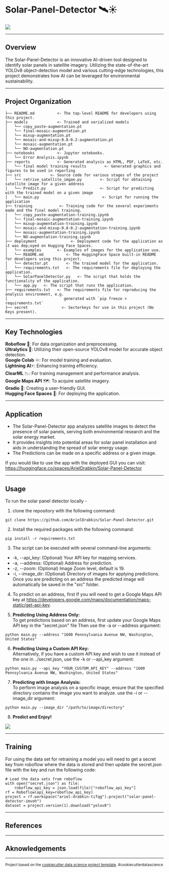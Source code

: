 Solar-Panel-Detector 🛰️☀️
==============================
![](https://raw.githubusercontent.com/ArielDrabkin/Solar-Panel-Detector/master/deployment/examples/spd-demo.gif)

--------

## Overview

The Solar-Panel-Detector is an innovative AI-driven tool designed to identify solar panels in satellite imagery.
Utilizing the state-of-the-art YOLOv8 object-detection model and various cutting-edge technologies, this project
demonstrates how AI can be leveraged for environmental sustainability.

--------

## Project Organization

    ├── README.md          <- The top-level README for developers using this project.
    ├── models             <- Trained and serialized models
    │   └── copy_paste-augmentation.pt     
    │   └── final-mosaic-augmentation.pt  
    │   └── mixup-augmentation.pt          
    │   └── mosaic-and-mixup-0.8-0.2-augmentation.pt     
    │   └── mosaic-augmentation.pt 
    │   └── NO-augmentation.pt
    ├── notebooks          <- Jupyter notebooks.
    │   └── Error Analysis.ipynb
    ├── reports            <- Generated analysis as HTML, PDF, LaTeX, etc.
    │   └── final model training results        <- Generated graphics and figures to be used in reporting
    ├── src             <- Source code for various stages of the project
    │   └── retrive_satellite_imgae.py        <- Script for obtaining satellite image for a given address
    │   └── Predict.py                        <- Script for predicting with the trained model on a given image
    │   └── main.py                            <- Script for running the application
    ├── training            <- Training code for the several experiments made and the final model training.
    │   └── copy_paste-augmentation-training.ipynb
    │   └── final-mosaic-augmentation-training.ipynb
    │   └── mixup-augmentation-training.ipynb
    │   └── mosaic-and-mixup-0.8-0.2-augmentation-training.ipynb     
    │   └── mosaic-augmentation-training.ipynb
    │   └── NO-augmentation-training.ipynb
    ├── deployment               <- Deployment code for the application as it was dep;oyed on Hugging Face Spaces.
    │   └── examples       <- Examples of images for the application use.
    │   └── README.md          <- The HuggingFace Space built-in README for developers using this project.
    │   └── detector.pt        <- The trained model for the application.
    │   └── requirements.txt   <- The requirements file for deploying the application.
    │   └── SolarPanelDetector.py   <- The script that holds the functionality of the application.
    │   └── app.py   <- The script that runs the application.
    ├── requirements.txt   <- The requirements file for reproducing the analysis environment, e.g.
    │                         generated with `pip freeze > requirements.txt`
    ├── secret               <- Secterkeys for use in this project (No Keys present).

--------

## Key Technologies

**Roboflow** 🤖: For data organization and preprocessing.  
**Ultralytics** 🌊: Utilizing their open-source YOLOv8 model for accurate object detection.  
**Google Colab** ♾️: For model training and evaluation.  
**Lightning AI**⚡: Enhancing training efficiency.  
**ClearML** 📉: For training management and performance analysis.  
**Google Maps API** 🗺️: To acquire satellite imagery.  
**Gradio** 🎢: Creating a user-friendly GUI.  
**Hugging Face Spaces** 🤗: For deploying the application.

--------

## Application

* The Solar-Panel-Detector app analyzes satellite images to detect the presence of solar panels, serving both
  environmental research and the solar energy market.
* It provides insights into potential areas for solar panel installation and aids in understanding the spread of solar
  energy usage.
* The Predictions can be made on a specific address or a given image.

If you would like to use the app with the deployed GUI you can visit:
https://huggingface.co/spaces/ArielDrabkin/Solar-Panel-Detector

--------

## Usage

To run the solar panel detector locally -

1. clone the repository with the following command:

``` 
git clone https://github.com/ArielDrabkin/Solar-Panel-Detector.git
```

2. Install the required packages with the following command:

```
pip install -r requirements.txt
```

3. The script can be executed with several command-line arguments:

* -k, --api_key: (Optional) Your API key for mapping services.
* -a, --address: (Optional) Address for prediction.
* -z, --zoom: (Optional) Image Zoom level, default is 19.
* -i, --image_dir: (Optional) Directory of images for applying predictions.
  Once you are predicting on an address the predicted image will automatically be saved in the "src" folder.

4. To predict on an address, first If you will need to get a Google Maps API key
   at https://developers.google.com/maps/documentation/maps-static/get-api-key.

5. **Predicting Using Address Only:**  
   To get predictions based on an address, first update your Google Maps API key in the "secret.json" file
   Then use the -a or --address argument:

```
python main.py --address "1600 Pennsylvania Avenue NW, Washington, United States"
```

6. **Predicting Using a Custom API Key:**  
   Alternatively, if you have a custom API key and wish to use it instead of the one in ../secret.json, use the -k or
   --api_key argument:

```
python main.py --api_key "YOUR_CUSTOM_API_KEY" --address "1600 Pennsylvania Avenue NW, Washington, United States"
```

7. **Predicting with Image Analysis:**  
To perform image analysis on a specific image, ensure that the specified directory contains the image you want to analyze.
use the -i or --image_dir argument:

```
python main.py --image_dir "/path/to/image/directory"
```

8. **Predict and Enjoy!**    

![](https://media2.giphy.com/media/l5D4Zr95KJdUd1E7jt/200.gif?cid=82a1493bvrrr37gb80ycpjqds92n6ybwud9ebiebre854ocw&ep=v1_gifs_related&rid=200.gif&ct=g)

--------

## Training

For using the data set for retraining a model you will need to get a secret key from roboflow where the data is stored
and then
update the secret.json file with the key and run the following code:

```
# Load the data sets from roboflow
with open("secret.json") as file:
    roboflow_api_key = json.load(file)["roboflow_api_key"]
rf = Roboflow(api_key=roboflow_api_key)
project = rf.workspace("ariel-drabkin-tifqg").project("solar-panel-detector-imvoh")
dataset = project.version(1).download("yolov8")
```

--------

## References

--------

## Aknowledgements

--------
<p><small>Project based on the <a target="_blank" href="https://drivendata.github.io/cookiecutter-data-science/">cookiecutter data science project template</a>. #cookiecutterdatascience</small></p>
